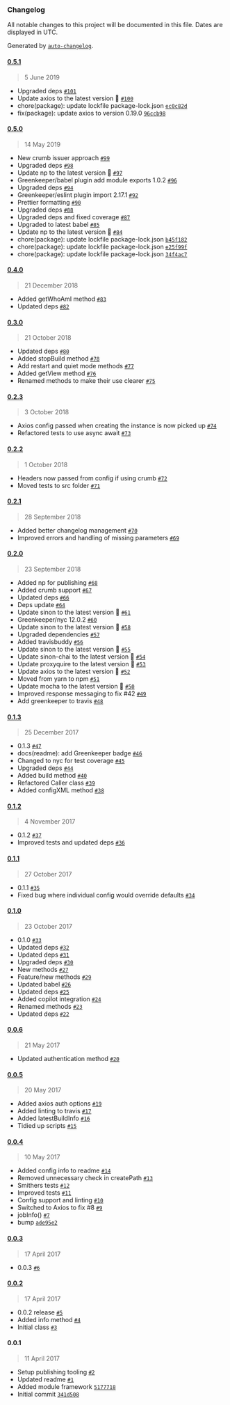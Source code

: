 ### Changelog

All notable changes to this project will be documented in this file. Dates are displayed in UTC.

Generated by [`auto-changelog`](https://github.com/CookPete/auto-changelog).

#### [0.5.1](https://github.com/clementallen/smithers/compare/v0.5.0...v0.5.1)

> 5 June 2019

- Upgraded deps [`#101`](https://github.com/clementallen/smithers/pull/101)
- Update axios to the latest version 🚀 [`#100`](https://github.com/clementallen/smithers/pull/100)
- chore(package): update lockfile package-lock.json [`ec0c82d`](https://github.com/clementallen/smithers/commit/ec0c82dc529ef73ae458eb13b62aec46f2a69b94)
- fix(package): update axios to version 0.19.0 [`96ccb98`](https://github.com/clementallen/smithers/commit/96ccb98ac9e8d525451b82ba7d0f3330076cbb96)

#### [0.5.0](https://github.com/clementallen/smithers/compare/v0.4.0...v0.5.0)

> 14 May 2019

- New crumb issuer approach [`#99`](https://github.com/clementallen/smithers/pull/99)
- Upgraded deps [`#98`](https://github.com/clementallen/smithers/pull/98)
- Update np to the latest version 🚀 [`#97`](https://github.com/clementallen/smithers/pull/97)
- Greenkeeper/babel plugin add module exports 1.0.2 [`#96`](https://github.com/clementallen/smithers/pull/96)
- Upgraded deps [`#94`](https://github.com/clementallen/smithers/pull/94)
- Greenkeeper/eslint plugin import 2.17.1 [`#92`](https://github.com/clementallen/smithers/pull/92)
- Prettier formatting [`#90`](https://github.com/clementallen/smithers/pull/90)
- Upgraded deps [`#88`](https://github.com/clementallen/smithers/pull/88)
- Upgraded deps and fixed coverage [`#87`](https://github.com/clementallen/smithers/pull/87)
- Upgraded to latest babel [`#85`](https://github.com/clementallen/smithers/pull/85)
- Update np to the latest version 🚀 [`#84`](https://github.com/clementallen/smithers/pull/84)
- chore(package): update lockfile package-lock.json [`b45f182`](https://github.com/clementallen/smithers/commit/b45f182def0370c861635d6bce47487b79a16d44)
- chore(package): update lockfile package-lock.json [`e25f99f`](https://github.com/clementallen/smithers/commit/e25f99fd5fdff8891763d38daa30db6091fab8ab)
- chore(package): update lockfile package-lock.json [`34f4ac7`](https://github.com/clementallen/smithers/commit/34f4ac76c113b3c70e2a75444c5d81852208b543)

#### [0.4.0](https://github.com/clementallen/smithers/compare/v0.3.0...v0.4.0)

> 21 December 2018

- Added getWhoAmI method [`#83`](https://github.com/clementallen/smithers/pull/83)
- Updated deps [`#82`](https://github.com/clementallen/smithers/pull/82)

#### [0.3.0](https://github.com/clementallen/smithers/compare/v0.2.3...v0.3.0)

> 21 October 2018

- Updated deps [`#80`](https://github.com/clementallen/smithers/pull/80)
- Added stopBuild method [`#78`](https://github.com/clementallen/smithers/pull/78)
- Add restart and quiet mode methods [`#77`](https://github.com/clementallen/smithers/pull/77)
- Added getView method [`#76`](https://github.com/clementallen/smithers/pull/76)
- Renamed methods to make their use clearer [`#75`](https://github.com/clementallen/smithers/pull/75)

#### [0.2.3](https://github.com/clementallen/smithers/compare/v0.2.2...v0.2.3)

> 3 October 2018

- Axios config passed when creating the instance is now picked up [`#74`](https://github.com/clementallen/smithers/pull/74)
- Refactored tests to use async await [`#73`](https://github.com/clementallen/smithers/pull/73)

#### [0.2.2](https://github.com/clementallen/smithers/compare/v0.2.1...v0.2.2)

> 1 October 2018

- Headers now passed from config if using crumb [`#72`](https://github.com/clementallen/smithers/pull/72)
- Moved tests to src folder [`#71`](https://github.com/clementallen/smithers/pull/71)

#### [0.2.1](https://github.com/clementallen/smithers/compare/v0.2.0...v0.2.1)

> 28 September 2018

- Added better changelog management [`#70`](https://github.com/clementallen/smithers/pull/70)
- Improved errors and handling of missing parameters [`#69`](https://github.com/clementallen/smithers/pull/69)

#### [0.2.0](https://github.com/clementallen/smithers/compare/v0.1.3...v0.2.0)

> 23 September 2018

- Added np for publishing [`#68`](https://github.com/clementallen/smithers/pull/68)
- Added crumb support [`#67`](https://github.com/clementallen/smithers/pull/67)
- Updated deps [`#66`](https://github.com/clementallen/smithers/pull/66)
- Deps update [`#64`](https://github.com/clementallen/smithers/pull/64)
- Update sinon to the latest version 🚀 [`#61`](https://github.com/clementallen/smithers/pull/61)
- Greenkeeper/nyc 12.0.2 [`#60`](https://github.com/clementallen/smithers/pull/60)
- Update sinon to the latest version 🚀 [`#58`](https://github.com/clementallen/smithers/pull/58)
- Upgraded dependencies [`#57`](https://github.com/clementallen/smithers/pull/57)
- Added travisbuddy [`#56`](https://github.com/clementallen/smithers/pull/56)
- Update sinon to the latest version 🚀 [`#55`](https://github.com/clementallen/smithers/pull/55)
- Update sinon-chai to the latest version 🚀 [`#54`](https://github.com/clementallen/smithers/pull/54)
- Update proxyquire to the latest version 🚀 [`#53`](https://github.com/clementallen/smithers/pull/53)
- Update axios to the latest version 🚀 [`#52`](https://github.com/clementallen/smithers/pull/52)
- Moved from yarn to npm [`#51`](https://github.com/clementallen/smithers/pull/51)
- Update mocha to the latest version 🚀 [`#50`](https://github.com/clementallen/smithers/pull/50)
- Improved response messaging to fix #42 [`#49`](https://github.com/clementallen/smithers/pull/49)
- Add greenkeeper to travis [`#48`](https://github.com/clementallen/smithers/pull/48)

#### [0.1.3](https://github.com/clementallen/smithers/compare/v0.1.2...v0.1.3)

> 25 December 2017

- 0.1.3 [`#47`](https://github.com/clementallen/smithers/pull/47)
- docs(readme): add Greenkeeper badge [`#46`](https://github.com/clementallen/smithers/pull/46)
- Changed to nyc for test coverage [`#45`](https://github.com/clementallen/smithers/pull/45)
- Upgraded deps [`#44`](https://github.com/clementallen/smithers/pull/44)
- Added build method [`#40`](https://github.com/clementallen/smithers/pull/40)
- Refactored Caller class [`#39`](https://github.com/clementallen/smithers/pull/39)
- Added configXML method [`#38`](https://github.com/clementallen/smithers/pull/38)

#### [0.1.2](https://github.com/clementallen/smithers/compare/v0.1.1...v0.1.2)

> 4 November 2017

- 0.1.2 [`#37`](https://github.com/clementallen/smithers/pull/37)
- Improved tests and updated deps [`#36`](https://github.com/clementallen/smithers/pull/36)

#### [0.1.1](https://github.com/clementallen/smithers/compare/v0.1.0...v0.1.1)

> 27 October 2017

- 0.1.1 [`#35`](https://github.com/clementallen/smithers/pull/35)
- Fixed bug where individual config would override defaults [`#34`](https://github.com/clementallen/smithers/pull/34)

#### [0.1.0](https://github.com/clementallen/smithers/compare/v0.0.6...v0.1.0)

> 23 October 2017

- 0.1.0 [`#33`](https://github.com/clementallen/smithers/pull/33)
- Updated deps [`#32`](https://github.com/clementallen/smithers/pull/32)
- Updated deps [`#31`](https://github.com/clementallen/smithers/pull/31)
- Upgraded deps [`#30`](https://github.com/clementallen/smithers/pull/30)
- New methods [`#27`](https://github.com/clementallen/smithers/pull/27)
- Feature/new methods [`#29`](https://github.com/clementallen/smithers/pull/29)
- Updated babel [`#26`](https://github.com/clementallen/smithers/pull/26)
- Updated deps [`#25`](https://github.com/clementallen/smithers/pull/25)
- Added copilot integration [`#24`](https://github.com/clementallen/smithers/pull/24)
- Renamed methods [`#23`](https://github.com/clementallen/smithers/pull/23)
- Updated deps [`#22`](https://github.com/clementallen/smithers/pull/22)

#### [0.0.6](https://github.com/clementallen/smithers/compare/v0.0.5...v0.0.6)

> 21 May 2017

- Updated authentication method [`#20`](https://github.com/clementallen/smithers/pull/20)

#### [0.0.5](https://github.com/clementallen/smithers/compare/v0.0.4...v0.0.5)

> 20 May 2017

- Added axios auth options [`#19`](https://github.com/clementallen/smithers/pull/19)
- Added linting to travis [`#17`](https://github.com/clementallen/smithers/pull/17)
- Added latestBuildInfo [`#16`](https://github.com/clementallen/smithers/pull/16)
- Tidied up scripts [`#15`](https://github.com/clementallen/smithers/pull/15)

#### [0.0.4](https://github.com/clementallen/smithers/compare/v0.0.3...v0.0.4)

> 10 May 2017

- Added config info to readme [`#14`](https://github.com/clementallen/smithers/pull/14)
- Removed unnecessary check in createPath [`#13`](https://github.com/clementallen/smithers/pull/13)
- Smithers tests [`#12`](https://github.com/clementallen/smithers/pull/12)
- Improved tests [`#11`](https://github.com/clementallen/smithers/pull/11)
- Config support and linting [`#10`](https://github.com/clementallen/smithers/pull/10)
- Switched to Axios to fix #8 [`#9`](https://github.com/clementallen/smithers/pull/9)
- jobInfo() [`#7`](https://github.com/clementallen/smithers/pull/7)
- bump [`ade95e2`](https://github.com/clementallen/smithers/commit/ade95e225136d893de7f3925e9bd009303011440)

#### [0.0.3](https://github.com/clementallen/smithers/compare/v0.0.2...v0.0.3)

> 17 April 2017

- 0.0.3 [`#6`](https://github.com/clementallen/smithers/pull/6)

#### [0.0.2](https://github.com/clementallen/smithers/compare/v0.0.1...v0.0.2)

> 17 April 2017

- 0.0.2 release [`#5`](https://github.com/clementallen/smithers/pull/5)
- Added info method [`#4`](https://github.com/clementallen/smithers/pull/4)
- Initial class [`#3`](https://github.com/clementallen/smithers/pull/3)

#### 0.0.1

> 11 April 2017

- Setup publishing tooling [`#2`](https://github.com/clementallen/smithers/pull/2)
- Updated readme [`#1`](https://github.com/clementallen/smithers/pull/1)
- Added module framework [`5177718`](https://github.com/clementallen/smithers/commit/51777182ddb79e50e3c250e26265842269302e04)
- Initial commit [`341d508`](https://github.com/clementallen/smithers/commit/341d508632a830c7e8266593191afafe636045d9)
